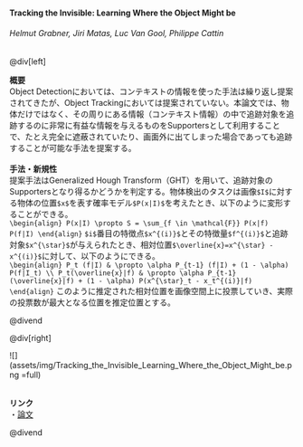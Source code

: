 #### Tracking the Invisible: Learning Where the Object Might be
###### Helmut Grabner, Jiri Matas, Luc Van Gool, Philippe Cattin

@div[left]

__概要__<br>
Object Detectionにおいては、コンテキストの情報を使った手法は繰り返し提案されてきたが、Object Trackingにおいては提案されていない。本論文では、物体だけではなく、その周りにある情報（コンテキスト情報）の中で追跡対象を追跡するのに非常に有益な情報を与えるものをSupportersとして利用することで、たとえ完全に遮蔽されていたり、画面外に出てしまった場合であっても追跡することが可能な手法を提案する。<br>
<br>
__手法・新規性__<br>
提案手法はGeneralized Hough Transform（GHT）を用いて、追跡対象のSupportersとなり得るかどうかを判定する。物体検出のタスクは画像`$I$`に対する物体の位置`$x$`を表す確率モデル`$P(x|I)$`を考えたとき、以下のように変形することができる。<br>
`\begin{align} P(x|I) \propto S = \sum_{f \in \mathcal{F}} P(x|f) P(f|I) \end{align}`
`$i$`番目の特徴点`$x^{(i)}$`とその特徴量`$f^{(i)}$`と追跡対象`$x^{\star}$`が与えられたとき、相対位置`$\overline{x}=x^{\star} - x^{(i)}$`に対して、以下のようにできる。<br>
`\begin{align} P_t (f|I) & \propto \alpha P_{t-1} (f|I) + (1 - \alpha) P(f|I_t) \\ P_t(\overline{x}|f) & \propto \alpha P_{t-1} (\overline{x}|f) + (1 - \alpha) P(x^{\star}_t - x_t^{(i)}|f) \end{align}`
このように推定された相対位置を画像空間上に投票していき、実際の投票数が最大となる位置を推定位置とする。

@divend

@div[right]

![](assets/img/Tracking_the_Invisible_Learning_Where_the_Object_Might_be.png =full)<br>
<br>

__リンク__<br>
・[論文](http://cmp.felk.cvut.cz/~matas/papers/grabner-tracking_the_invisible-cvpr10.pdf)<br>

@divend